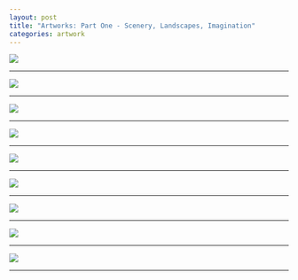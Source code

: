 ```yaml
---
layout: post
title: "Artworks: Part One - Scenery, Landscapes, Imagination"
categories: artwork
---
```


<img src="{{site.baseurl}}/assets/artworks/1_9153304882747575052_n_1080.jpg">

<center><hr></center>

<img src="{{site.baseurl}}/assets/artworks/2_9153304882747575052_n_1080.jpg">

<center><hr></center>

<img src="{{site.baseurl}}/assets/artworks/3_9153304882747575052_n_1080.jpg">

<center><hr></center>

<img src="{{site.baseurl}}/assets/artworks/4_9153304882747575052_n_1080.jpg">

<center><hr></center>

<img src="{{site.baseurl}}/assets/artworks/5_9153304882747575052_n_1080.jpg">

<center><hr></center>

<img src="{{site.baseurl}}/assets/artworks/6_9153304882747575052_n_1080.jpg">

<center><hr></center>

<img src="{{site.baseurl}}/assets/artworks/7_9153304882747575052_n_1080.jpg">

<center><hr></center>

<img src="{{site.baseurl}}/assets/artworks/8_9153304882747575052_n_1080.jpg">

<center><hr></center>

<img src="{{site.baseurl}}/assets/artworks/9_9153304882747575052_n_1080.jpg">

<center><hr></center>
